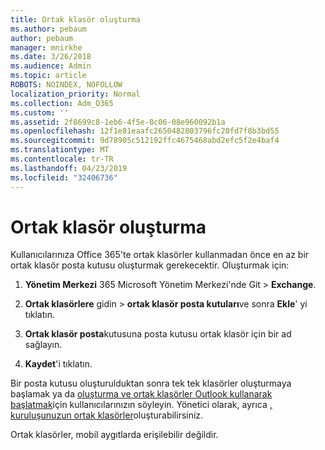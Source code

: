 ```yaml
---
title: Ortak klasör oluşturma
ms.author: pebaum
author: pebaum
manager: mnirkhe
ms.date: 3/26/2018
ms.audience: Admin
ms.topic: article
ROBOTS: NOINDEX, NOFOLLOW
localization_priority: Normal
ms.collection: Adm_O365
ms.custom: ''
ms.assetid: 2f8699c8-1eb6-4f5e-8c06-08e960092b1a
ms.openlocfilehash: 12f1e81eaafc2650482803796fc20fd7f8b3bd55
ms.sourcegitcommit: 9d78905c512192ffc4675468abd2efc5f2e4baf4
ms.translationtype: MT
ms.contentlocale: tr-TR
ms.lasthandoff: 04/23/2019
ms.locfileid: "32406736"
---
```

# <a name="creating-public-folders"></a>Ortak klasör oluşturma

Kullanıcılarınıza Office 365'te ortak klasörler kullanmadan önce en az bir ortak klasör posta kutusu oluşturmak gerekecektir. Oluşturmak için:
  
1. **Yönetim Merkezi** 365 Microsoft Yönetim Merkezi'nde Git \> **Exchange**.
    
2. **Ortak klasörlere** gidin \> **ortak klasör posta kutuları**ve sonra **Ekle**' yi tıklatın.
    
3. **Ortak klasör posta**kutusuna posta kutusu ortak klasör için bir ad sağlayın.
    
4. **Kaydet**'i tıklatın.
    
Bir posta kutusu oluşturulduktan sonra tek tek klasörler oluşturmaya başlamak ya da [oluşturma ve ortak klasörler Outlook kullanarak başlatmak](https://support.office.com/article/Create-and-share-a-public-folder-in-Outlook-a2835011-d524-4a5c-a207-05c159bb2a97)için kullanıcılarınızın söyleyin. Yönetici olarak, ayrıca [, kuruluşunuzun ortak klasörler](https://technet.microsoft.com/library/bb691104%28v=exchg.150%29.aspx)oluşturabilirsiniz.
  
Ortak klasörler, mobil aygıtlarda erişilebilir değildir.
  

